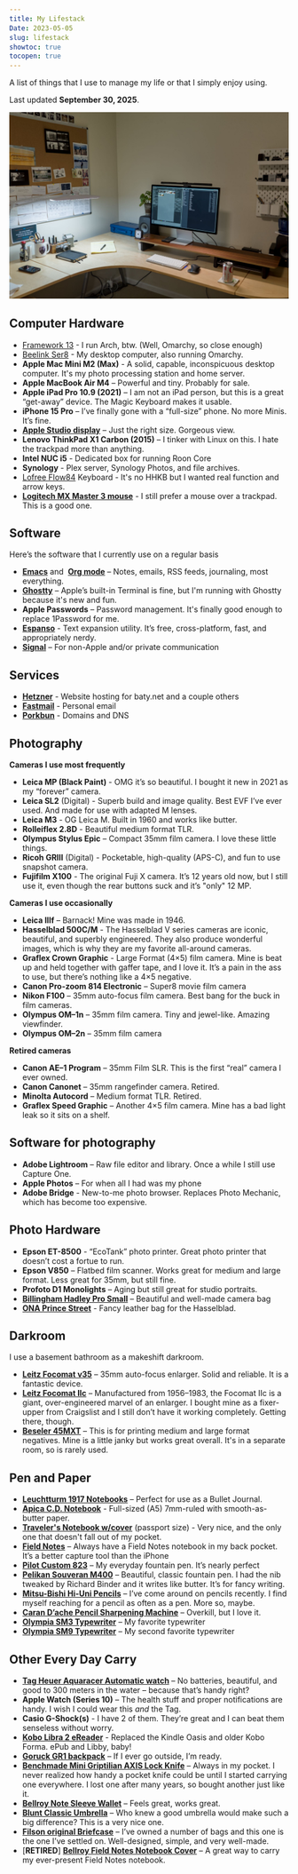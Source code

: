 ```yaml
---
title: My Lifestack
Date: 2023-05-05
slug: lifestack
showtoc: true
tocopen: true
---
```


A list of things that I use to manage my life or that I simply enjoy using.

Last updated **September 30, 2025**.



![](desk-layout.jpg)

## Computer Hardware

- [Framework 13](https://frame.work/laptop13) - I run Arch, btw. (Well, Omarchy, so close enough)
- [Beelink Ser8](https://www.bee-link.com/products/beelink-ser8-8845hs) - My desktop computer, also running Omarchy.
- **Apple Mac Mini M2 (Max)** - A solid, capable, inconspicuous desktop computer. It's my photo processing station and home server.
- **Apple MacBook Air M4** – Powerful and tiny. Probably for sale.
- **Apple iPad Pro 10.9 (2021)** – I am not an iPad person, but this is a great “get-away” device. The Magic Keyboard makes it usable.
- **iPhone 15 Pro** – I’ve finally gone with a “full-size” phone. No more Minis. It’s fine.
- [**Apple Studio display**](https://www.apple.com/studio-display/) – Just the right size. Gorgeous view.
- **Lenovo ThinkPad X1 Carbon (2015)** – I tinker with Linux on this. I hate the trackpad more than anything.
- **Intel NUC i5** - Dedicated box for running Roon Core
- **Synology** - Plex server, Synology Photos, and file archives.
-   [Lofree Flow84](https://www.lofree.co/products/lofree-flow-the-smoothest-mechanical-keyboard) Keyboard - It's no HHKB but I wanted real function and arrow keys.
-   [**Logitech MX Master 3 mouse**](https://www.amazon.com/Logitech-MX-Master-3S-Graphite/dp/B09HM94VDS) - I still prefer a mouse over a trackpad. This is a good one.

## Software

Here’s the software that I currently use on a regular basis

-   [**Emacs**](https://www.gnu.org/software/emacs/) and  [**Org mode**](https://orgmode.org/) – Notes, emails, RSS feeds, journaling, most everything.
-   [**Ghostty**](https://ghostty.org/) – Apple’s built-in Terminal is fine, but I'm running with Ghostty because it's new and fun.
-   **Apple Passwords** – Password management. It's finally good enough to replace 1Password for me.
-   [**Espanso**](https://espanso.org/) - Text expansion utility. It’s free, cross-platform, fast, and appropriately nerdy.
-   [**Signal**](https://signal.org/) – For non-Apple and/or private communication

## Services

-   [**Hetzner**](https://www.hetzner.com/) \- Website hosting for baty.net and a couple others
-   [**Fastmail**](https://fastmail.com/) - Personal email
-   [**Porkbun**](https://porkbun.com/) - Domains and DNS

## Photography

**Cameras I use most frequently**

-   **Leica MP (Black Paint)** - OMG it’s so beautiful. I bought it new in 2021 as my “forever” camera.
-   **Leica SL2** (Digital) - Superb build and image quality. Best EVF I’ve ever used. And made for use with adapted M lenses.
-   **Leica M3** - OG Leica M. Built in 1960 and works like butter.
- **Rolleiflex 2.8D** - Beautiful medium format TLR.
-   **Olympus Stylus Epic** – Compact 35mm film camera. I love these little things.
-   **Ricoh GRIII** (Digital) - Pocketable, high-quality (APS-C), and fun to use snapshot camera.
-   **Fujifilm X100** - The original Fuji X camera. It’s 12 years old now, but I still use it, even though the rear buttons suck and it’s "only" 12 MP.

**Cameras I use occasionally**

-   **Leica IIIf** – Barnack! Mine was made in 1946.
-   **Hasselblad 500C/M** - The Hasselblad V series cameras are iconic, beautiful, and superbly engineered. They also produce wonderful images, which is why they are my favorite all-around cameras.
-   **Graflex Crown Graphic** - Large Format (4×5) film camera. Mine is beat up and held together with gaffer tape, and I love it. It’s a pain in the ass to use, but there’s nothing like a 4×5 negative.
-   **Canon Pro-zoom 814 Electronic** – Super8 movie film camera
-   **Nikon F100** – 35mm auto-focus film camera. Best bang for the buck in film cameras.
-   **Olympus OM–1n** – 35mm film camera. Tiny and jewel-like. Amazing viewfinder.
-   **Olympus OM–2n** – 35mm film camera

**Retired cameras**

-   **Canon AE–1 Program** – 35mm Film SLR. This is the first “real” camera I ever owned.
-   **Canon Canonet** – 35mm rangefinder camera. Retired.
-   **Minolta Autocord** – Medium format TLR. Retired.
-   **Graflex Speed Graphic** – Another 4×5 film camera. Mine has a bad light leak so it sits on a shelf.

## Software for photography

-   **Adobe Lightroom** – Raw file editor and library. Once a while I still use Capture One.
-   **Apple Photos** – For when all I had was my phone
-   **Adobe Bridge** - New-to-me photo browser. Replaces Photo Mechanic, which has become too expensive.

## Photo Hardware

-   **Epson ET-8500** - “EcoTank” photo printer. Great photo printer that doesn’t cost a fortue to run.
-   **Epson V850** – Flatbed film scanner. Works great for medium and large format. Less great for 35mm, but still fine.
-   **Profoto D1 Monolights** – Aging but still great for studio portraits.
-   [**Billingham Hadley Pro Small**](https://billingham.com/products/hadley-small-pro-camera-bag_colour-sage-fibrenyte-chocolate-leather) – Beautiful and well-made camera bag
-   [**ONA Prince Street**](https://onabags.com/collections/all-the-products/products/the-prince-street) \- Fancy leather bag for the Hasselblad.

## Darkroom

I use a basement bathroom as a makeshift darkroom.

-   [**Leitz Focomat v35**](http://www.bonavolta.ch/hobby/en/photo/v35.htm) – 35mm auto-focus enlarger. Solid and reliable. It is a fantastic device.
-   [**Leitz Focomat IIc**](https://www.l-camera-forum.com/leica-wiki.en/index.php/Focomat_IIc) – Manufactured from 1956–1983, the Focomat IIc is a giant, over-engineered marvel of an enlarger. I bought mine as a fixer-upper from Craigslist and I still don’t have it working completely. Getting there, though.
-   [**Beseler 45MXT**](https://www.bhphotovideo.com/c/product/3991-REG/Beseler_8227_45MXT_Enlarger_Chassis_Only.html) – This is for printing medium and large format negatives. Mine is a little janky but works great overall. It's in a separate room, so is rarely used.

## Pen and Paper

-   [**Leuchtturm 1917 Notebooks**](https://www.amazon.com/Leuchtturm1917-Medium-Size-Hardcover-Notebook/dp/B002TSIMW4/) – Perfect for use as a Bullet Journal.
-   [**Apica C.D. Notebook**](https://www.amazon.com/Apica-Premium-C-D-Notebook-Sheets/dp/B006ZSQWP8) - Full-sized (A5) 7mm-ruled with smooth-as-butter paper.
-   [**Traveler's Notebook w/cover**](https://shop.travelerscompanyusa.com/products/travelers-notebook-passport-size-brown) (passport size) - Very nice, and the only one that doesn't fall out of my pocket.
-   [**Field Notes**](https://fieldnotesbrand.com/) – Always have a Field Notes notebook in my back pocket. It’s a better capture tool than the iPhone
-   [**Pilot Custom 823**](https://baty.net/2021/pilot-custom-823-fountain-pen) – My everyday fountain pen. It’s nearly perfect
-   [**Pelikan Souveran M400**](https://www.amazon.com/Pelikan-Souveran-M400-Black-Fountain/dp/B002MT02DM/) – Beautiful, classic fountain pen. I had the nib tweaked by Richard Binder and it writes like butter. It’s for fancy writing.
-   [**Mitsu-Bishi Hi-Uni Pencils**](https://www.jetpens.com/Uni-Mitsubishi-Hi-Uni-Pencils/ct/621) – I’ve come around on pencils recently. I find myself reaching for a pencil as often as a pen. More so, maybe.
-   [**Caran D’ache Pencil Sharpening Machine**](https://www.amazon.com/Caran-Dache-Pencil-sharpening-Machine-455-200/dp/B0013F5R0Y/) – Overkill, but I love it.
-   [**Olympia SM3 Typewriter**](https://typewriterreview.com/2013/02/28/olympia-sm3/) – My favorite typewriter
-   [**Olympia SM9 Typewriter**](https://archive.baty.net/2014/olympia-sm9/) – My second favorite typewriter

## Other Every Day Carry

-   [**Tag Heuer Aquaracer Automatic watch**](https://www.tagheuer.com/en-us/watches/aquaracer-calibre-5-automatic-watch-43-mm-way2010-ba0927) – No batteries, beautiful, and good to 300 meters in the water – because that’s handy right?
-   **Apple Watch (Series 10)** – The health stuff and proper notifications are handy. I wish I could wear this _and_ the Tag.
-   **Casio G-Shock(s)** - I have 2 of them. They’re great and I can beat them senseless without worry.
-   [**Kobo Libra 2 eReader**](https://us.kobobooks.com/collections/ereaders/products/kobo-libra-2) - Replaced the Kindle Oasis and older Kobo Forma. ePub and Libby, baby!
-   [**Goruck GR1 backpack**](https://www.goruck.com/GR1) – If I ever go outside, I’m ready.
-   [**Benchmade Mini Griptilian AXIS Lock Knife**](https://www.amazon.com/Benchmade-Mini-Griptilian-Knife-Drop-Point/dp/B06XKRZX76) – Always in my pocket. I never realized how handy a pocket knife could be until I started carrying one everywhere. I lost one after many years, so bought another just like it.
-   [**Bellroy Note Sleeve Wallet**](https://bellroy.com/products/note-sleeve-wallet/leather/teal#image-0) – Feels great, works great.
-   [**Blunt Classic Umbrella**](https://www.amazon.com/dp/B00M3E26F8/) – Who knew a good umbrella would make such a big difference? This is a very nice one.
-   [**Filson original Briefcase**](https://www.filson.com/bags-luggage/briefcases/rugged-twill-original-briefcase.html) – I’ve owned a number of bags and this one is the one I’ve settled on. Well-designed, simple, and very well-made.
-   \[**RETIRED**\] [**Bellroy Field Notes Notebook Cover**](https://bellroy.com/products/field-notes-notebook-cover-mini/leather/charcoal#image-1) – A great way to carry my ever-present Field Notes notebook.
